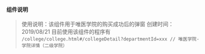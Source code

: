 #### 组件说明
> 使用说明：该组件用于唯医学院的购买成功后的弹窗
> 创建时间：2019/08/21
> 目前使用该组件的程序有
    ```
      /college/college.html#/collegeDetail?departmentId=xxx // 唯医学院-学院详情（二级学院）
    ```